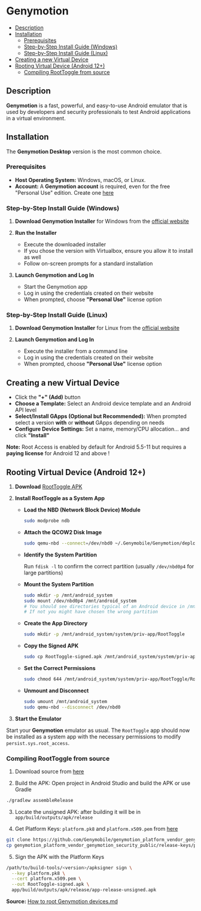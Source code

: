 # Genymotion
- [Description](#description)
- [Installation](#installation)
  - [Prerequisites](#prerequisites)
  - [Step-by-Step Install Guide (Windows)](#step-by-step-install-guide-windows)
  - [Step-by-Step Install Guide (Linux)](#step-by-step-install-guide-linux)
- [Creating a new Virtual Device](#creating-a-new-virtual-device)
- [Rooting Virtual Device (Android 12+)](#rooting-virtual-device-android-12)
  - [Compiling RootToggle from source](#compiling-roottoggle-from-source)

## Description

**Genymotion** is a fast, powerful, and easy-to-use Android emulator that is used by developers and security professionals to test Android applications in a virtual environment.

## Installation

The **Genymotion Desktop** version is the most common choice.

### Prerequisites
- **Host Operating System:** Windows, macOS, or Linux.
- **Account:** A **Genymotion account** is required, even for the free "Personal Use" edition. Create one [here](https://www-v1.genymotion.com/account/create/)

### Step-by-Step Install Guide (Windows)

1. **Download Genymotion Installer** for Windows from the [official website](https://www.genymotion.com/product-desktop/download/)

2. **Run the Installer**
    - Execute the downloaded installer
    - If you chose the version with Virtualbox, ensure you allow it to install as well
    - Follow on-screen prompts for a standard installation

3. **Launch Genymotion and Log In**
   - Start the Genymotion app
   - Log in using the credentials created on their website
   - When prompted, choose **"Personal Use"** license option

### Step-by-Step Install Guide (Linux)

1. **Download Genymotion Installer** for Linux from the [official website](https://www.genymotion.com/product-desktop/download/)

2. **Launch Genymotion and Log In**
   - Execute the installer from a command line
   - Log in using the credentials created on their website
   - When prompted, choose **"Personal Use"** license option

## Creating a new Virtual Device

- Click the **"+" (Add)** button
- **Choose a Template:** Select an Android device template and an Android API level
- **Select/Install GApps (Optional but Recommended):** When prompted select a version **with** or **without** GApps depending on needs
- **Configure Device Settings:** Set a name, memory/CPU allocation... and click **"Install"**

**Note:** Root Access is enabled by default for Android 5.5-11 but requires a **paying license** for Android 12 and above !

## Rooting Virtual Device (Android 12+)

1. **Download** [RootToggle APK](https://gist.github.com/zlocate/0602976452215ff84901c1b032e91a4b/raw/86c2ec50995d9415e22ff188f6b68ca494c35c10/RootToggle-signed.apk)

2. **Install RootToggle as a System App**
    - **Load the NBD (Network Block Device) Module**

        ```sh
        sudo modprobe ndb
        ```

    - **Attach the QCOW2 Disk Image**

        ```sh
        sudo qemu-nbd --connect=/dev/nbd0 ~/.Genymobile/Genymotion/deployed/<device_name>/system.qcow2
        ```

    - **Identify the System Partition**

        Run `fdisk -l` to confirm the correct partition (usually `/dev/nbd0p4` for large partitions) 

    - **Mount the System Partition**

        ```sh
        sudo mkdir -p /mnt/android_system
        sudo mount /dev/nbd0p4 /mnt/android_system
        # You should see directories typical of an Android device in /mnt/android_system. 
        # If not you might have chosen the wrong partition
        ```

    - **Create the App Directory**

        ```sh
        sudo mkdir -p /mnt/android_system/system/priv-app/RootToggle
        ```

    - **Copy the Signed APK**

        ```sh
        sudo cp RootToggle-signed.apk /mnt/android_system/system/priv-app/RootToggle/RootToggle.apk
        ```

    - **Set the Correct Permissions**

        ```sh
        sudo chmod 644 /mnt/android_system/system/priv-app/RootToggle/RootToggle.apk
        ```

    - **Unmount and Disconnect**

        ```sh
        sudo umount /mnt/android_system
        sudo qemu-nbd --disconnect /dev/nbd0
        ```

3. **Start the Emulator**

Start your **Genymotion** emulator as usual. The `RootToggle` app should now be installed as a system app with the necessary permissions to modify `persist.sys.root_access`.

### Compiling RootToggle from source

1. Download source from [here](https://gist.github.com/zlocate/0602976452215ff84901c1b032e91a4b/raw/86c2ec50995d9415e22ff188f6b68ca494c35c10/RootToggle.zip)

2. Build the APK: Open project in Android Studio and build the APK or use Gradle

```sh
./gradlew assembleRelease
```

3. Locate the unsigned APK: after building it will be in `app/build/outputs/apk/release`

4. Get Platform Keys: `platform.pk8` and `platform.x509.pem` from [here](https://web.archive.org/web/1/https://github.com/Genymobile/genymotion_platform_vendor_genymotion_security_public/archive/refs/heads/master.zip)

```sh
git clone https://github.com/Genymobile/genymotion_platform_vendor_genymotion_security_public
cp genymotion_platform_vendor_genymotion_security_public/release-keys/platform* .
```

5. Sign the APK with the Platform Keys

```sh
/path/to/build-tools/<version>/apksigner sign \
  --key platform.pk8 \
  --cert platform.x509.pem \
  --out RootToggle-signed.apk \
  app/build/outputs/apk/release/app-release-unsigned.apk
```

**Source:** [How to root Genymotion devices.md](https://gist.github.com/zlocate/0602976452215ff84901c1b032e91a4b)

